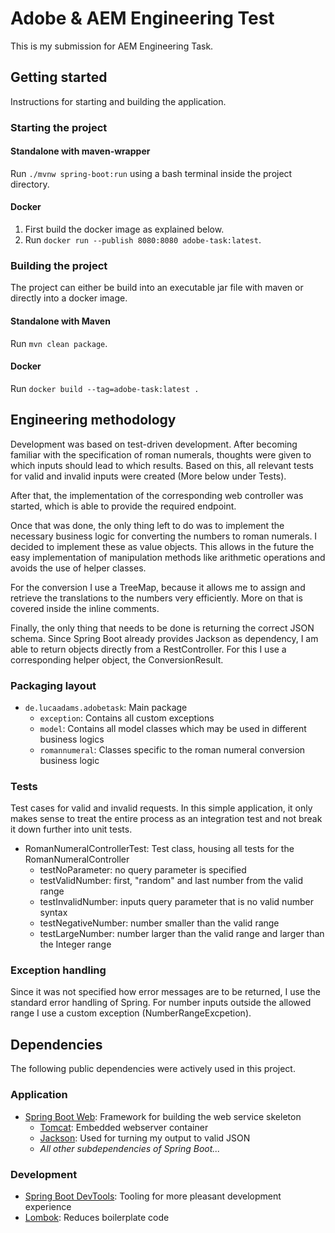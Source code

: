 # Adobe & AEM Engineering Test

This is my submission for AEM Engineering Task.


## Getting started

Instructions for starting and building the application.

### Starting the project

#### Standalone with maven-wrapper
Run `./mvnw spring-boot:run` using a bash terminal inside the project directory.

#### Docker
1) First build the docker image as explained below.
2) Run `docker run --publish 8080:8080 adobe-task:latest`.

### Building the project

The project can either be build into an executable jar file with maven or directly into a docker image.

#### Standalone with Maven
Run `mvn clean package`.

#### Docker
Run `docker build --tag=adobe-task:latest .`

## Engineering methodology

Development was based on test-driven development. After becoming familiar with the specification of roman numerals, thoughts were given to which inputs should lead to which results. Based on this, all relevant tests for valid and invalid inputs were created (More below under Tests).

After that, the implementation of the corresponding web controller was started, which is able to provide the required endpoint.

Once that was done, the only thing left to do was to implement the necessary business logic for converting the numbers to roman numerals.
I decided to implement these as value objects. This allows in the future the easy implementation of manipulation methods like arithmetic operations and avoids the use of helper classes.

For the conversion I use a TreeMap, because it allows me to assign and retrieve the translations to the numbers very efficiently.
More on that is covered inside the inline comments.

Finally, the only thing that needs to be done is returning the correct JSON schema. Since Spring Boot already provides Jackson as dependency, I am able to return objects directly from a RestController. For this I use a corresponding helper object, the ConversionResult.


### Packaging layout

- `de.lucaadams.adobetask`: Main package
  - `exception`: Contains all custom exceptions
  - `model`: Contains all model classes which may be used in different business logics
  - `romannumeral`: Classes specific to the roman numeral conversion business logic

### Tests

Test cases for valid and invalid requests. In this simple application, it only makes sense to treat the entire process as an integration test and not break it down further into unit tests.

- RomanNumeralControllerTest: Test class, housing all tests for the RomanNumeralController
  - testNoParameter: no query parameter is specified
  - testValidNumber: first, "random" and last number from the valid range
  - testInvalidNumber: inputs query parameter that is no valid number syntax
  - testNegativeNumber: number smaller than the valid range
  - testLargeNumber: number larger than the valid range and larger than the Integer range

### Exception handling

Since it was not specified how error messages are to be returned, I use the standard error handling of Spring. For number inputs outside the allowed range I use a custom exception (NumberRangeExcpetion).


## Dependencies

The following public dependencies were actively used in this project.

### Application
- [Spring Boot Web](https://spring.io/projects/spring-boot): Framework for building the web service skeleton
  - [Tomcat](https://tomcat.apache.org): Embedded webserver container
  - [Jackson](https://github.com/FasterXML/jackson): Used for turning my output to valid JSON
  - _All other subdependencies of Spring Boot..._

### Development
- [Spring Boot DevTools](https://docs.spring.io/spring-boot/docs/1.5.16.RELEASE/reference/html/using-boot-devtools.html): Tooling for more pleasant development experience
- [Lombok](https://projectlombok.org): Reduces boilerplate code
